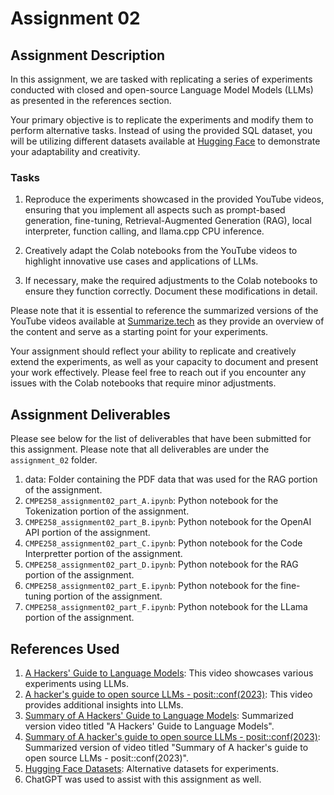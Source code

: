 # Assignment 02

## Assignment Description

In this assignment, we are tasked with replicating a series of experiments conducted with closed and open-source Language Model Models (LLMs) as presented in the references section.

Your primary objective is to replicate the experiments and modify them to perform alternative tasks. Instead of using the provided SQL dataset, you will be utilizing different datasets available at [Hugging Face](https://huggingface.co/knowrohit07) to demonstrate your adaptability and creativity.

### Tasks

1. Reproduce the experiments showcased in the provided YouTube videos, ensuring that you implement all aspects such as prompt-based generation, fine-tuning, Retrieval-Augmented Generation (RAG), local interpreter, function calling, and llama.cpp CPU inference.

2. Creatively adapt the Colab notebooks from the YouTube videos to highlight innovative use cases and applications of LLMs.

3. If necessary, make the required adjustments to the Colab notebooks to ensure they function correctly. Document these modifications in detail.

Please note that it is essential to reference the summarized versions of the YouTube videos available at [Summarize.tech](https://www.summarize.tech/) as they provide an overview of the content and serve as a starting point for your experiments.

Your assignment should reflect your ability to replicate and creatively extend the experiments, as well as your capacity to document and present your work effectively. Please feel free to reach out if you encounter any issues with the Colab notebooks that require minor adjustments.

## Assignment Deliverables

Please see below for the list of deliverables that have been submitted for this assignment. Please note that all deliverables are under the `assignment_02` folder.

1. data: Folder containing the PDF data that was used for the RAG portion of the assignment.
2. `CMPE258_assignment02_part_A.ipynb`: Python notebook for the Tokenization portion of the assignment.
3. `CMPE258_assignment02_part_B.ipynb`: Python notebook for the OpenAI API portion of the assignment.
4. `CMPE258_assignment02_part_C.ipynb`: Python notebook for the Code Interpretter portion of the assignment.
5. `CMPE258_assignment02_part_D.ipynb`: Python notebook for the RAG portion of the assignment.
6. `CMPE258_assignment02_part_E.ipynb`: Python notebook for the fine-tuning portion of the assignment.
7. `CMPE258_assignment02_part_F.ipynb`: Python notebook for the LLama portion of the assignment.

## References Used

1. [A Hackers' Guide to Language Models](https://www.youtube.com/watch?v=jkrNMKz9pWU): This video showcases various experiments using LLMs.
2. [A hacker's guide to open source LLMs - posit::conf(2023)](https://www.youtube.com/watch?v=sYliwvml9Es): This video provides additional insights into LLMs.
3. [Summary of A Hackers' Guide to Language Models](https://www.summarize.tech/www.youtube.com/watch?v=jkrNMKz9pWU): Summarized version video titled "A Hackers' Guide to Language Models".
4. [Summary of A hacker's guide to open source LLMs - posit::conf(2023)](https://www.summarize.tech/www.youtube.com/watch?v=sYliwvml9Es): Summarized version of video titled "Summary of A hacker's guide to open source LLMs - posit::conf(2023)".
5. [Hugging Face Datasets](https://huggingface.co/knowrohit07): Alternative datasets for experiments.
6. ChatGPT was used to assist with this assignment as well.
